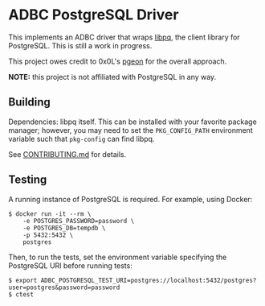 <!---
  Licensed to the Apache Software Foundation (ASF) under one
  or more contributor license agreements.  See the NOTICE file
  distributed with this work for additional information
  regarding copyright ownership.  The ASF licenses this file
  to you under the Apache License, Version 2.0 (the
  "License"); you may not use this file except in compliance
  with the License.  You may obtain a copy of the License at

    http://www.apache.org/licenses/LICENSE-2.0

  Unless required by applicable law or agreed to in writing,
  software distributed under the License is distributed on an
  "AS IS" BASIS, WITHOUT WARRANTIES OR CONDITIONS OF ANY
  KIND, either express or implied.  See the License for the
  specific language governing permissions and limitations
  under the License.
-->

# ADBC PostgreSQL Driver

This implements an ADBC driver that wraps [libpq][libpq], the client
library for PostgreSQL.  This is still a work in progress.

This project owes credit to 0x0L's [pgeon][pgeon] for the overall
approach.

**NOTE:** this project is not affiliated with PostgreSQL in any way.

[libpq]: https://www.postgresql.org/docs/current/libpq.html
[pgeon]: https://github.com/0x0L/pgeon

## Building

Dependencies: libpq itself. This can be installed with your favorite
package manager; however, you may need to set the `PKG_CONFIG_PATH`
environment variable such that `pkg-config` can find libpq.

See [CONTRIBUTING.md](../../CONTRIBUTING.md) for details.

## Testing

A running instance of PostgreSQL is required.  For example, using Docker:

```shell
$ docker run -it --rm \
    -e POSTGRES_PASSWORD=password \
    -e POSTGRES_DB=tempdb \
    -p 5432:5432 \
    postgres
```

Then, to run the tests, set the environment variable specifying the
PostgreSQL URI before running tests:

```shell
$ export ADBC_POSTGRESQL_TEST_URI=postgres://localhost:5432/postgres?user=postgres&password=password
$ ctest
```
